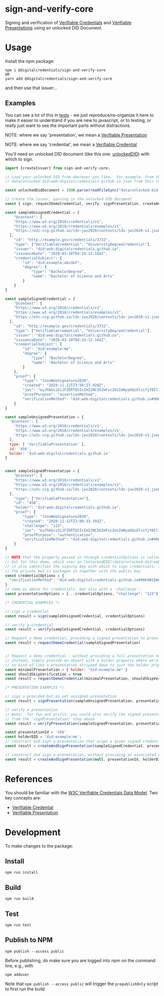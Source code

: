 # sign-and-verify-core

Signing and verification of [Verifiable Credentials](https://www.w3.org/TR/vc-data-model/#credentials) and [Verifiable Presentations](https://www.w3.org/TR/vc-data-model/#presentations) using an unlocked DID Document.

# Usage

Install the npm package:

```
npm i @digitalcredentials/sign-and-verify-core
OR
yarn add @digitalcredentials/sign-and-verify-core
```

and then use that issuer...

## Examples

You can see a lot of this in [tests](src/issuer.spec.ts) - we just reproduce/re-organize it here to make it easier to understand if you are new to javascript, or to testing, or really just want to see the important parts without distractions. 

NOTE:  where we say 'presentation', we mean a [Verifiable Presentation](https://www.w3.org/TR/vc-data-model/#presentations)

NOTE:  where we say 'credential', we mean a [Verifiable Credential](https://www.w3.org/TR/vc-data-model/#credentials)

You'll need an unlocked DID document (like this one: [unlockedDID](data/unlocked-did:web:digitalcredentials.github.io.json)) with which to sign.

```js
import {createIssuer} from sign-and-verify-core;

// Load your unlocked DID from wherever you like.  For example, from the file system (if say you copied 
// data/unlocked-did:web:digitalcredentials.github.io.json from this repo to your project):

const unlockedDidDocument = JSON.parse(readFileSync("data/unlocked-did:web:digitalcredentials.github.io.json").toString("ascii"));

// create the issuer, passing in the unlocked DID document
const { sign, requestDemoCredential, verify, signPresentation, createAndSignPresentation, verifyPresentation } = createIssuer(unlockedDidDocument)

const sampleUnsignedCredential = {
	"@context": [
    "https://www.w3.org/2018/credentials/v1", 
    "https://www.w3.org/2018/credentials/examples/v1", 
    "https://w3c-ccg.github.io/lds-jws2020/contexts/lds-jws2020-v1.json"
  ],
	"id": "http://example.gov/credentials/3732",
	"type": ["VerifiableCredential", "UniversityDegreeCredential"],
	"issuer": "did:web:digitalcredentials.github.io",
	"issuanceDate": "2020-03-10T04:24:12.164Z",
	"credentialSubject": {
		"id": "did:example:abcdef",
		"degree": {
			"type": "BachelorDegree",
			"name": "Bachelor of Science and Arts"
		}
	}
} 

const sampleSignedCredential = {
	"@context": [
    "https://www.w3.org/2018/credentials/v1", 
    "https://www.w3.org/2018/credentials/examples/v1", 
    "https://w3c-ccg.github.io/lds-jws2020/contexts/lds-jws2020-v1.json"
  ],
	"id": "http://example.gov/credentials/3732",
	"type": ["VerifiableCredential", "UniversityDegreeCredential"],
	"issuer": "did:web:digitalcredentials.github.io",
	"issuanceDate": "2020-03-10T04:24:12.164Z",
	"credentialSubject": {
		"id": "did:example:me",
		"degree": {
			"type": "BachelorDegree",
			"name": "Bachelor of Science and Arts"
		}
	},
	"proof": {
		"type": "JsonWebSignature2020",
		"created": "2020-11-12T23:56:27.928Z",
		"jws": "eyJhbGciOiJFZERTQSIsImI2NCI6ZmFsc2UsImNyaXQiOlsiYjY0Il19..2DppQ4Euf9PUX6NrFPyJwHKPmeAqNWAC6UH8kiFNbsoiinebPpwdortHe-bLzDOQ_W7MQD5nqOnNN8JIVGarAA",
		"proofPurpose": "assertionMethod",
		"verificationMethod": "did:web:digitalcredentials.github.io#96K4BSIWAkhcclKssb8yTWMQSz4QzPWBy-JsAFlwoIs"
	}
}

const sampleUnsignedPresentation = {
  '@context': [
    'https://www.w3.org/2018/credentials/v1',
    'https://www.w3.org/2018/credentials/examples/v1',
    'https://w3c-ccg.github.io/lds-jws2020/contexts/lds-jws2020-v1.json'
  ],
  type: [ 'VerifiablePresentation' ],
  id: '456',
  holder: 'did:web:digitalcredentials.github.io'
}


const sampleSignedPresentation = {
	"@context": [
    "https://www.w3.org/2018/credentials/v1", 
    "https://www.w3.org/2018/credentials/examples/v1", 
    "https://w3c-ccg.github.io/lds-jws2020/contexts/lds-jws2020-v1.json"
  ],
	"type": ["VerifiablePresentation"],
	"id": "456",
	"holder": "did:web:digitalcredentials.github.io",
	"proof": {
		"type": "JsonWebSignature2020",
		"created": "2020-11-12T22:00:33.393Z",
		"challenge": "123",
		"jws": "eyJhbGciOiJFZERTQSIsImI2NCI6ZmFsc2UsImNyaXQiOlsiYjY0Il19..nuQE1vdLcf0YJSI_ojCdOpkQ53Amf4admAfA1eds9ONz9iskp5NBHqoz_YpzyRPxRvj4zblDDAhR524Dn4BtBA",
		"proofPurpose": "authentication",
		"verificationMethod": "did:web:digitalcredentials.github.io#96K4BSIWAkhcclKssb8yTWMQSz4QzPWBy-JsAFlwoIs"
	}
}

// NOTE that the property passed in through credentialOptions is called the verificationMethod, 
// but for this demo, which uses an [unlockedDID](data/unlocked-did:web:digitalcredentials.github.io.json) 
// it also identifies the signing key with which to sign credentials, I think just because the 
// the private key is packaged in together with the public key
const credentialOptions = {
  "verificationMethod": "did:web:digitalcredentials.github.io#96K4BSIWAkhcclKssb8yTWMQSz4QzPWBy-JsAFlwoIs",
}
// same as above for credentials, but also with a 'challenge':
const presentationOptions = {...credentialOptions, "challenge": "123"}

/* CREDENTIAL EXAMPLES */

// sign a credential
const result = sign(sampleUnsignedCredential, credentialOptions)

// verify a credential
const result = verify(sampleSignedCredential, credentialOptions)

// Request a demo credential, providing a signed presentation to prove DID ownership (control)
const result = requestDemoCredential(sampleSignedPresentation)


// Request a demo credential - without providing a full presentation to prove DID ownership.
// Instead, simply provide an object with a holder property where we'd expect one in a presentation,
// so kind of like a presentation stripped down to just the holder property.
const minimalPresentation = { holder: "did:example:me" }
const shouldSkipVerification = true
const result = requestDemoCredential(minimalPresentation, shouldSkipVerification)

/* PRESENTATION EXAMPLES */

// sign a provided but as yet unsigned presentation
const result = signPresentation(sampleUnsignedPresentation, presentationOptions)

// verify a presentation
// Note:  for fun and profit, you could also verify the signed presentation returned 
// from the 'signPresentation' step above
const result = verifyPresentation(sampleSignedPresentation, presentationOptions)

const presentationId = '456'
const holderDID = 'did:example:me';
// construct and sign a presentation that wraps a given signed credential
const result = createAndSignPresentation(sampleSignedCredential, presentationId, holderDID, presentationOptions);

// construct and sign a presentation, without providing an associated credential (hence the null argument)
const result = createAndSignPresentation(null, presentationId, holderDID, presentationOptions);
```

# References

You should be familiar with the [W3C Verifiable Credentials Data Model](https://www.w3.org/TR/vc-data-model/). Two key concepts are:

- [Verifiable Credential](https://www.w3.org/TR/vc-data-model/#credentials)
- [Verifiable Presentation](https://www.w3.org/TR/vc-data-model/#presentations)

# Development

To make changes to the package:

## Install

```
npm run install
```

## Build

```
npm run build
```

## Test

```
npm run test
```

## Publish to NPM

```
npm publish --access public
```

Before publishing, do make sure you are logged into npm on the command line, e.g., with 

```
npm adduser
```

Note that `npm publish --access public` will trigger the `prepublishOnly` script to first run the build
